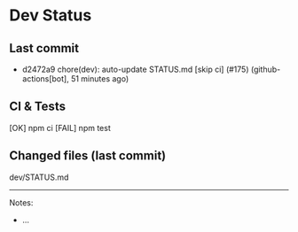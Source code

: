 # Dev Status

## Last commit
- d2472a9 chore(dev): auto-update STATUS.md [skip ci] (#175) (github-actions[bot], 51 minutes ago)
## CI & Tests
[OK] npm ci
[FAIL] npm test

## Changed files (last commit)
dev/STATUS.md

---
Notes:
- ...
